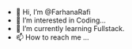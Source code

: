 - 👋 Hi, I’m @FarhanaRafi
- 👀 I’m interested in Coding...
- 🌱 I’m currently learning Fullstack.
- 📫 How to reach me ...

<!---
FarhanaRafi/FarhanaRafi is a ✨ special ✨ repository because its `README.md` (this file) appears on your GitHub profile.
You can click the Preview link to take a look at your changes.
--->
